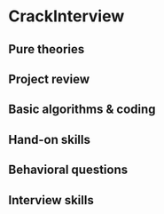 # CrackInterview

## Pure theories

## Project review

## Basic algorithms & coding

## Hand-on skills

## Behavioral questions

## Interview skills
